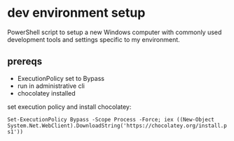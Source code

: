# dev environment setup

PowerShell script to setup a new Windows computer with commonly used development tools and settings specific to my environment.

## prereqs

* ExecutionPolicy set to Bypass
* run in administrative cli
* chocolatey installed

set execution policy and install chocolatey:

`Set-ExecutionPolicy Bypass -Scope Process -Force; iex ((New-Object System.Net.WebClient).DownloadString('https://chocolatey.org/install.ps1'))`
